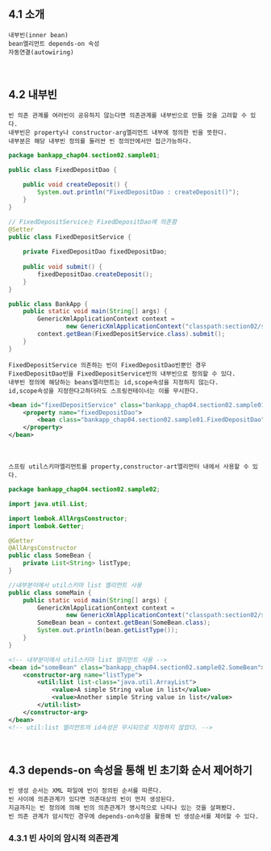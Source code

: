 ## 4.1 소개
    내부빈(inner bean)
    bean엘리먼트 depends-on 속성
    자동연결(autowiring)

<br>

## 4.2 내부빈 
	빈 의존 관계를 여러빈이 공유하지 않는다면 의존관계를 내부빈으로 만들 것을 고려할 수 있다.
	내부빈은 property나 constructor-arg엘리먼트 내부에 정의한 빈을 뜻한다.
	내부분은 해당 내부빈 정의를 둘러싼 빈 정의안에서만 접근가능하다.
```java
package bankapp_chap04.section02.sample01;

public class FixedDepositDao {
	
	public void createDeposit() {
		System.out.println("FixedDepositDao : createDeposit()");
	}
}

// FixedDepositService는 FixedDepositDao에 의존함
@Setter
public class FixedDepositService {
	
	private FixedDepositDao fixedDepositDao;
	
	public void submit() {
		fixedDepositDao.createDeposit();
	}
}

public class BankApp {
	public static void main(String[] args) {
		GenericXmlApplicationContext context = 
				new GenericXmlApplicationContext("classpath:section02/sample-context01.xml");
		context.getBean(FixedDepositService.class).submit();
	}
}

```
    FixedDepositService 의존하는 빈이 FixedDepositDao빈뿐인 경우 
    FixedDepositDao빈을 FixedDepositService빈의 내부빈으로 정의할 수 있다.
	내부빈 정의에 해당하는 beans엘리먼트는 id,scope속성을 지정하지 않는다.
	id,scope속성을 지정한다고하더라도 스프링컨테이너는 이를 무시한다.

```xml
<bean id="fixedDepositService" class="bankapp_chap04.section02.sample01.FixedDepositService">
    <property name="fixedDepositDao">
        <bean class="bankapp_chap04.section02.sample01.FixedDepositDao"/>	
    </property>
</bean>
```

<br>

	스프링 util스키마엘리먼트를 property,constructor-art엘리먼터 내에서 사용할 수 있다.
```java
package bankapp_chap04.section02.sample02;

import java.util.List;

import lombok.AllArgsConstructor;
import lombok.Getter;

@Getter
@AllArgsConstructor
public class SomeBean {
	private List<String> listType;
}

//내부분이에서 util스키마 list 엘리먼트 사용
public class someMain {
	public static void main(String[] args) {
		GenericXmlApplicationContext context = 
				new GenericXmlApplicationContext("classpath:section02/sample-context02.xml");
		SomeBean bean = context.getBean(SomeBean.class);
		System.out.println(bean.getListType());
	}
}
```
```xml
<!-- 내부분이에서 util스키마 list 엘리먼트 사용 -->
<bean id="someBean" class="bankapp_chap04.section02.sample02.SomeBean">
	<constructor-arg name="listType">
		<util:list list-class="java.util.ArrayList">
			<value>A simple String value in list</value>
			<value>Another simple String value in list</value>
		</util:list>
	</constructor-arg>
</bean>
<!-- util:list 엘리먼트의 id속성은 무시되므로 지정하지 않았다. -->
```

<br>

## 4.3 depends-on 속성을 통해 빈 초기화 순서 제어하기 
	빈 생성 순서는 XML 파일에 빈이 정의된 순서를 따른다. 
	빈 사이에 의존관계가 있다면 의존대상의 빈이 먼저 생성된다. 
	지금까지는 빈 정의에 의해 빈의 의존관계가 명시적으로 나타나 있는 것을 살펴봤다.
	빈 의존 관계가 암시적인 경우에 depends-on속성을 활용해 빈 생성순서를 제어할 수 있다. 

### 4.3.1 빈 사이의 암시적 의존관계

